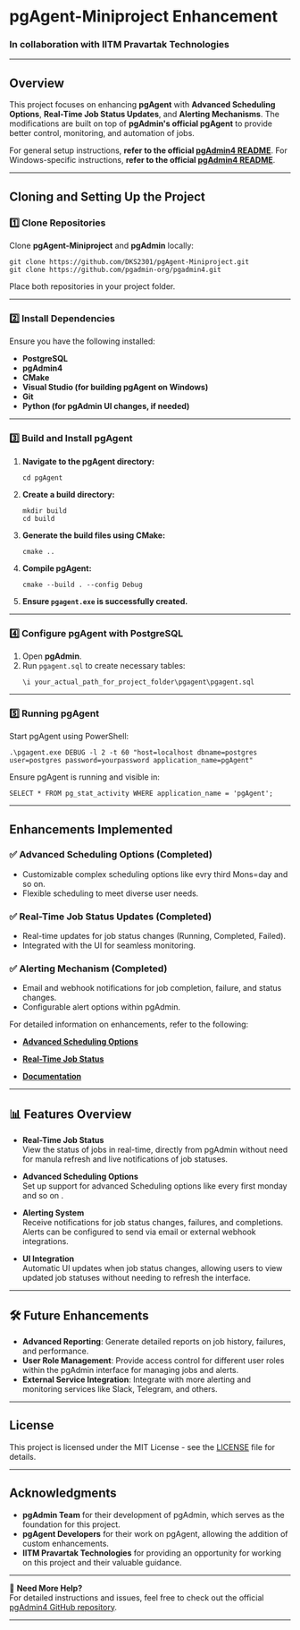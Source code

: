 
# pgAgent-Miniproject Enhancement
### In collaboration with IITM Pravartak Technologies

---
## Overview
This project focuses on enhancing **pgAgent** with **Advanced Scheduling Options**, **Real-Time Job Status Updates**, and **Alerting Mechanisms**. The modifications are built on top of **pgAdmin's official pgAgent** to provide better control, monitoring, and automation of jobs. 

For general setup instructions, **refer to the official [pgAdmin4 README](https://github.com/pgadmin-org/pgadmin4/blob/master/README.md)**.
For Windows-specific instructions, **refer to the official [pgAdmin4 README](https://github.com/pgadmin-org/pgadmin4/blob/master/pkg/win32/README.md)**.

---

## Cloning and Setting Up the Project

### **1️⃣ Clone Repositories**
Clone **pgAgent-Miniproject** and **pgAdmin** locally:

```
git clone https://github.com/DKS2301/pgAgent-Miniproject.git
git clone https://github.com/pgadmin-org/pgadmin4.git
```

Place both repositories in your project folder.

---

### **2️⃣ Install Dependencies**
Ensure you have the following installed:
- **PostgreSQL**
- **pgAdmin4**
- **CMake**
- **Visual Studio (for building pgAgent on Windows)**
- **Git**
- **Python (for pgAdmin UI changes, if needed)**

---

### **3️⃣ Build and Install pgAgent**
1. **Navigate to the pgAgent directory:**
   ```
   cd pgAgent
   ```

2. **Create a build directory:**
   ```
   mkdir build
   cd build
   ```

3. **Generate the build files using CMake:**
   ```
   cmake ..
   ```

4. **Compile pgAgent:**
   ```
   cmake --build . --config Debug
   ```

5. **Ensure `pgagent.exe` is successfully created.**

---

### **4️⃣ Configure pgAgent with PostgreSQL**
1. Open **pgAdmin**.
2. Run `pgagent.sql` to create necessary tables:
   ```
   \i your_actual_path_for_project_folder\pgagent\pgagent.sql
   ```

---

### **5️⃣ Running pgAgent**
Start pgAgent using PowerShell:

```
.\pgagent.exe DEBUG -l 2 -t 60 "host=localhost dbname=postgres user=postgres password=yourpassword application_name=pgAgent"
```

Ensure pgAgent is running and visible in:

```
SELECT * FROM pg_stat_activity WHERE application_name = 'pgAgent';
```

---

##  Enhancements Implemented

### ✅ **Advanced Scheduling Options** (Completed)  
- Customizable complex scheduling options like evry third Mons=day and so on.
- Flexible scheduling to meet diverse user needs.

### ✅ **Real-Time Job Status Updates** (Completed)  
- Real-time updates for job status changes (Running, Completed, Failed).
- Integrated with the UI for seamless monitoring.

### ✅ **Alerting Mechanism** (Completed)  
- Email and webhook notifications for job completion, failure, and status changes.
- Configurable alert options within pgAdmin.

For detailed information on enhancements, refer to the following:
- [**Advanced Scheduling Options**](https://github.com/DKS2301/pgAgent-Miniproject/blob/main/Advanced%20Scheduling%20Options/README.md)
- [**Real-Time Job Status**](https://github.com/DKS2301/pgAgent-Miniproject/blob/main/Real%20Time%20Job%20Status%20and%20Alerting/Real%20Time%20Job%20Status%20And%20Alerting.md)

- [**Documentation**](https://github.com/DKS2301/pgAgent-Miniproject/tree/main/Documentation)

---

## 📊 Features Overview
- **Real-Time Job Status**  
  View the status of jobs in real-time, directly from pgAdmin without need for manula refresh and live notifications of job statuses.
  
- **Advanced Scheduling Options**  
  Set up support for advanced Scheduling options like every first monday and so on .

- **Alerting System**  
  Receive notifications for job status changes, failures, and completions. Alerts can be configured to send via email or external webhook integrations.

- **UI Integration**  
  Automatic UI updates when job status changes, allowing users to view updated job statuses without needing to refresh the interface.

---

## 🛠️ Future Enhancements
- **Advanced Reporting**: Generate detailed reports on job history, failures, and performance.
- **User Role Management**: Provide access control for different user roles within the pgAdmin interface for managing jobs and alerts.
- **External Service Integration**: Integrate with more alerting and monitoring services like Slack, Telegram, and others.

---

## License

This project is licensed under the MIT License - see the [LICENSE](LICENSE) file for details.

---

## Acknowledgments
- **pgAdmin Team** for their development of pgAdmin, which serves as the foundation for this project.
- **pgAgent Developers** for their work on pgAgent, allowing the addition of custom enhancements.
- **IITM Pravartak Technologies** for providing an opportunity for working on this project and their valuable guidance.

---

📌 **Need More Help?**  
For detailed instructions and issues, feel free to check out the official [pgAdmin4 GitHub repository](https://github.com/pgadmin-org/pgadmin4). 

---
